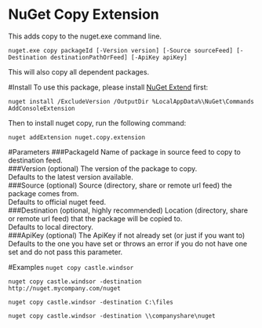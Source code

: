 # NuGet Copy Extension
This adds copy to the nuget.exe command line.  

`nuget.exe copy packageId [-Version version] [-Source sourceFeed] [-Destination destinationPathOrFeed] [-ApiKey apiKey]`  
  
This will also copy all dependent packages.  

#Install
To use this package, please install [NuGet Extend](http://nuget.org/list/packages/addconsoleextension) first:  
  
`nuget install /ExcludeVersion /OutputDir %LocalAppData%\NuGet\Commands AddConsoleExtension`  
  
Then to install nuget copy, run the following command:  
  
`nuget addExtension nuget.copy.extension`  
  
#Parameters
###PackageId
Name of package in source feed to copy to destination feed.  
###Version (optional)
The version of the package to copy.  
Defaults to the latest version available.  
###Source (optional)
Source (directory, share or remote url feed) the package comes from.  
Defaults to official nuget feed.  
###Destination (optional, highly recommended)
Location (directory, share or remote url feed) that the package will be copied to.  
Defaults to local directory.  
###ApiKey (optional)
The ApiKey if not already set (or just if you want to)  
Defaults to the one you have set or throws an error if you do not have one set and do not pass this parameter.  
  
#Examples
`nuget copy castle.windsor`  
  
`nuget copy castle.windsor -destination http://nuget.mycompany.com/nuget`  
  
`nuget copy castle.windsor -destination C:\files`  
  
`nuget copy castle.windsor -destination \\companyshare\nuget`  
  